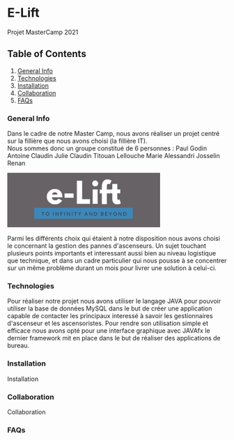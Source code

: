 # E-Lift
Projet MasterCamp 2021

## Table of Contents
1. [General Info](#general-info)
2. [Technologies](#technologies)
3. [Installation](#installation)
4. [Collaboration](#collaboration)
5. [FAQs](#faqs)


<a name="general-info"></a>
### General Info

Dans le cadre de notre Master Camp, nous avons réaliser un projet centré sur la fillière que nous avons choisi (la fillière IT).                                                 
Nous sommes donc un groupe constitué de 6 personnes :
Paul Godin
Antoine Claudin
Julie Claudin
Titouan Lellouche
Marie Alessandri
Josselin Renan

![Image text](/img/E-LIFT.png)

Parmi les différents choix qui étaient à notre disposition nous avons choisi le concernant la gestion des pannes d'ascenseurs.
Un sujet touchant plusieurs points importants et interessant aussi bien au niveau logistique que technique, et dans un cadre particulier qui nous pousse à se concentrer sur un même problème durant un mois pour livrer une solution à celui-ci.

<a name="technologies"></a>
### Technologies

Pour réaliser notre projet nous avons utiliser le langage JAVA pour pouvoir utiliser la base de données MySQL dans le but de créer une application capable de contacter les principaux interessé à savoir les gestionnaires d'ascenseur et les ascensoristes. Pour rendre son utilisation simple et efficace nous avons opté pour une interface graphique avec JAVAfx le dernier framework mit en place dans le but de réaliser des applications de bureau.

<a name="installation"></a>
### Installation

Installation

<a name="collaboration"></a>
### Collaboration

Collaboration

<a name="faqs"></a>
### FAQs
